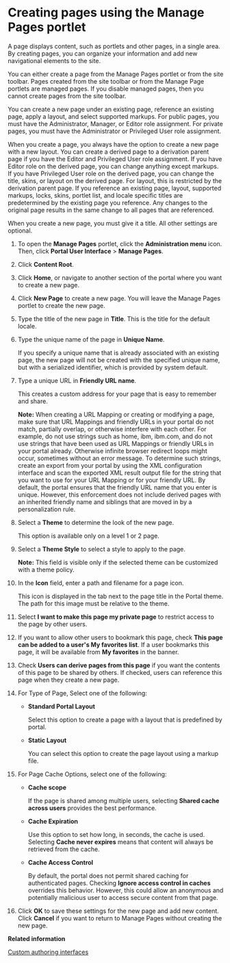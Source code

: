 # Creating pages using the Manage Pages portlet 

A page displays content, such as portlets and other pages, in a single area. By creating pages, you can organize your information and add new navigational elements to the site.

You can either create a page from the Manage Pages portlet or from the site toolbar. Pages created from the site toolbar or from the Manage Page portlets are managed pages. If you disable managed pages, then you cannot create pages from the site toolbar.

You can create a new page under an existing page, reference an existing page, apply a layout, and select supported markups. For public pages, you must have the Administrator, Manager, or Editor role assignment. For private pages, you must have the Administrator or Privileged User role assignment.

When you create a page, you always have the option to create a new page with a new layout. You can create a derived page to a derivation parent page if you have the Editor and Privileged User role assignment. If you have Editor role on the derived page, you can change anything except markups. If you have Privileged User role on the derived page, you can change the title, skins, or layout on the derived page. For layout, this is restricted by the derivation parent page. If you reference an existing page, layout, supported markups, locks, skins, portlet list, and locale specific titles are predetermined by the existing page you reference. Any changes to the original page results in the same change to all pages that are referenced.

When you create a new page, you must give it a title. All other settings are optional.

1.  To open the **Manage Pages** portlet, click the **Administration menu** icon. Then, click **Portal User Interface** \> **Manage Pages**.

2.  Click **Content Root**.

3.  Click **Home**, or navigate to another section of the portal where you want to create a new page.

4.  Click **New Page** to create a new page. You will leave the Manage Pages portlet to create the new page.

5.  Type the title of the new page in **Title**. This is the title for the default locale.

6.  Type the unique name of the page in **Unique Name**.

    If you specify a unique name that is already associated with an existing page, the new page will not be created with the specified unique name, but with a serialized identifier, which is provided by system default.

7.  Type a unique URL in **Friendly URL name**.

    This creates a custom address for your page that is easy to remember and share.

    **Note:** When creating a URL Mapping or creating or modifying a page, make sure that URL Mappings and friendly URLs in your portal do not match, partially overlap, or otherwise interfere with each other. For example, do not use strings such as home, ibm, ibm.com, and do not use strings that have been used as URL Mappings or friendly URLs in your portal already. Otherwise infinite browser redirect loops might occur, sometimes without an error message. To determine such strings, create an export from your portal by using the XML configuration interface and scan the exported XML result output file for the string that you want to use for your URL Mapping or for your friendly URL. By default, the portal ensures that the friendly URL name that you enter is unique. However, this enforcement does not include derived pages with an inherited friendly name and siblings that are moved in by a personalization rule.

8.  Select a **Theme** to determine the look of the new page.

    This option is available only on a level 1 or 2 page.

9.  Select a **Theme Style** to select a style to apply to the page.

    **Note:** This field is visible only if the selected theme can be customized with a theme policy.

10. In the **Icon** field, enter a path and filename for a page icon.

    This icon is displayed in the tab next to the page title in the Portal theme. The path for this image must be relative to the theme.

11. Select **I want to make this page my private page** to restrict access to the page by other users.

12. If you want to allow other users to bookmark this page, check **This page can be added to a user's My favorites list**. If a user bookmarks this page, it will be available from **My favorites** in the banner.

13. Check **Users can derive pages from this page** if you want the contents of this page to be shared by others. If checked, users can reference this page when they create a new page.

14. For Type of Page, Select one of the following:

    -   **Standard Portal Layout**

        Select this option to create a page with a layout that is predefined by portal.

    -   **Static Layout**

        You can select this option to create the page layout using a markup file.

15. For Page Cache Options, select one of the following:

    -   **Cache scope**

        If the page is shared among multiple users, selecting **Shared cache across users** provides the best performance.

    -   **Cache Expiration**

        Use this option to set how long, in seconds, the cache is used. Selecting **Cache never expires** means that content will always be retrieved from the cache.

    -   **Cache Access Control**

        By default, the portal does not permit shared caching for authenticated pages. Checking **Ignore access control in caches** overrides this behavior. However, this could allow an anonymous and potentially malicious user to access secure content from that page.

16. Click **OK** to save these settings for the new page and add new content. Click **Cancel** if you want to return to Manage Pages without creating the new page.


**Related information**  


[Custom authoring interfaces ](../wcm/wcm_cms_authoring_custom.md)

